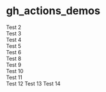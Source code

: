 # gh_actions_demos
Test 2    
Test 3    
Test 4    
Test 5    
Test 6    
Test 8    
Test 9    
Test 10   
Test 11   
Test 12
Test 13
Test 14
